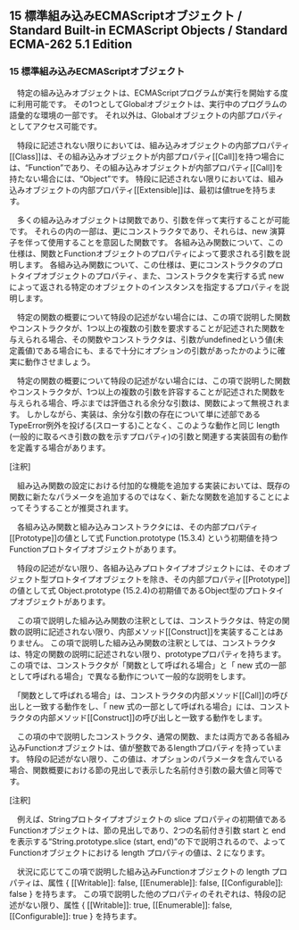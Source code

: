 15 標準組み込みECMAScriptオブジェクト / Standard Built-in ECMAScript Objects / Standard ECMA-262 5.1 Edition
------------------------------------------------------------------------------------------------------------

### 15 標準組み込みECMAScriptオブジェクト

　特定の組み込みオブジェクトは、ECMAScriptプログラムが実行を開始する度に利用可能です。 その1つとしてGlobalオブジェクトは、実行中のプログラムの語彙的な環境の一部です。 それ以外は、Globalオブジェクトの内部プロパティとしてアクセス可能です。

　特段に記述されない限りにおいては、組み込みオブジェクトの内部プロパティ[[Class]]は、その組み込みオブジェクトが内部プロパティ[[Call]]を持つ場合には、“Function”であり、その組み込みオブジェクトが内部プロパティ[[Call]]を持たない場合には、“Object”です。 特段に記述されない限りにおいては、組み込みオブジェクトの内部プロパティ[[Extensible]]は、最初は値trueを持ちます。

　多くの組み込みオブジェクトは関数であり、引数を伴って実行することが可能です。 それらの内の一部は、更にコンストラクタであり、それらは、new 演算子を伴って使用することを意図した関数です。 各組み込み関数について、この仕様は、関数とFunctionオブジェクトのプロパティによって要求される引数を説明します。 各組み込み関数について、この仕様は、更にコンストラクタのプロトタイプオブジェクトのプロパティ、また、コンストラクタを実行する式 new によって返される特定のオブジェクトのインスタンスを指定するプロパティを説明します。

　特定の関数の概要について特段の記述がない場合には、この項で説明した関数やコンストラクタが、1つ以上の複数の引数を要求することが記述された関数を与えられる場合、その関数やコンストラクタは、引数がundefinedという値(未定義値)である場合にも、まるで十分にオプションの引数があったかのように確実に動作させましょう。

　特定の関数の概要について特段の記述がない場合には、この項で説明した関数やコンストラクタが、1つ以上の複数の引数を許容することが記述された関数を与えられる場合、呼ぶまでは評価される余分な引数は、関数によって無視されます。 しかしながら、実装は、余分な引数の存在について単に述部であるTypeError例外を投げる(スローする)ことなく、このような動作と同じ length (一般的に取るべき引数の数を示すプロパティ)の引数と関連する実装固有の動作を定義する場合があります。

[注釈]

　組み込み関数の設定における付加的な機能を追加する実装においては、既存の関数に新たなパラメータを追加するのではなく、新たな関数を追加することによってそうすることが推奨されます。

　各組み込み関数と組み込みコンストラクタには、その内部プロパティ[[Prototype]]の値として式 Function.prototype (15.3.4) という初期値を持つFunctionプロトタイプオブジェクトがあります。

　特段の記述がない限り、各組み込みプロトタイプオブジェクトには、そのオブジェクト型プロトタイプオブジェクトを除き、その内部プロパティ[[Prototype]]の値として式 Object.prototype (15.2.4)の初期値であるObject型のプロトタイプオブジェクトがあります。

　この項で説明した組み込み関数の注釈としては、コンストラクタは、特定の関数の説明に記述されない限り、内部メソッド[[Construct]]を実装することはありません。 この項で説明した組み込み関数の注釈としては、コンストラクタは、特定の関数の説明に記述されない限り、prototypeプロパティを持ちます。 この項では、コンストラクタが「関数として呼ばれる場合」と「 new 式の一部として呼ばれる場合」で異なる動作について一般的な説明をします。

　「関数として呼ばれる場合」は、コンストラクタの内部メソッド[[Call]]の呼び出しと一致する動作をし、「 new 式の一部として呼ばれる場合」には、コンストラクタの内部メソッド[[Construct]]の呼び出しと一致する動作をします。

　この項の中で説明したコンストラクタ、通常の関数、または両方である各組み込みFunctionオブジェクトは、値が整数であるlengthプロパティを持っています。 特段の記述がない限り、この値は、オプションのパラメータを含んでいる場合、関数概要における節の見出しで表示した名前付き引数の最大値と同等です。

[注釈]

　例えば、Stringプロトタイプオブジェクトの slice プロパティの初期値であるFunctionオブジェクトは、節の見出しであり、2つの名前付き引数 start と endを表示する“String.prototype.slice (start, end)”の下で説明されるので、よってFunctionオブジェクトにおける length プロパティの値は、2 になります。

　状況に応じてこの項で説明した組み込みFunctionオブジェクトの length プロパティは、属性 { [[Writable]]: false, [[Enumerable]]: false, [[Configurable]]: false } を持ちます。 この項で説明した他のプロパティのそれぞれは、特段の記述がない限り、属性 { [[Writable]]: true, [[Enumerable]]: false, [[Configurable]]: true } を持ちます。
